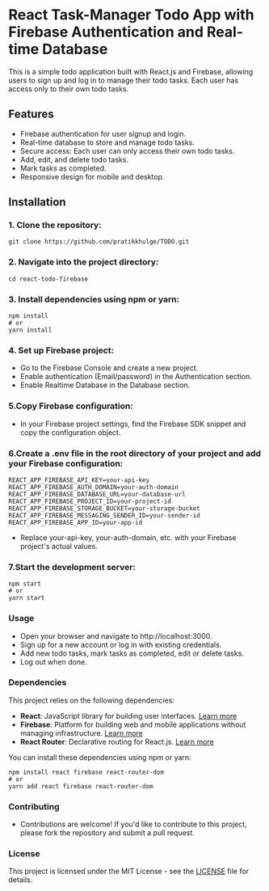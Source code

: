 # React Task-Manager Todo App with Firebase Authentication and Real-time Database

This is a simple todo application built with React.js and Firebase, allowing users to sign up and log in to manage their todo tasks. Each user has access only to their own todo tasks.

## Features

- Firebase authentication for user signup and login.
- Real-time database to store and manage todo tasks.
- Secure access: Each user can only access their own todo tasks.
- Add, edit, and delete todo tasks.
- Mark tasks as completed.
- Responsive design for mobile and desktop.

## Installation

### 1. Clone the repository:

```
git clone https://github.com/pratikkhulge/TODO.git
```

### 2. Navigate into the project directory:
```
cd react-todo-firebase
```

### 3. Install dependencies using npm or yarn:
```
npm install
# or
yarn install

```
### 4. Set up Firebase project:

- Go to the Firebase Console and create a new project.
- Enable authentication (Email/password) in the Authentication section.
- Enable Realtime Database in the Database section.

### 5.Copy Firebase configuration:

- In your Firebase project settings, find the Firebase SDK snippet and copy the configuration object.

### 6.Create a .env file in the root directory of your project and add your Firebase configuration:

```
REACT_APP_FIREBASE_API_KEY=your-api-key
REACT_APP_FIREBASE_AUTH_DOMAIN=your-auth-domain
REACT_APP_FIREBASE_DATABASE_URL=your-database-url
REACT_APP_FIREBASE_PROJECT_ID=your-project-id
REACT_APP_FIREBASE_STORAGE_BUCKET=your-storage-bucket
REACT_APP_FIREBASE_MESSAGING_SENDER_ID=your-sender-id
REACT_APP_FIREBASE_APP_ID=your-app-id

```
- Replace your-api-key, your-auth-domain, etc. with your Firebase project's actual values.

### 7.Start the development server:
```
npm start
# or
yarn start
```
### Usage
- Open your browser and navigate to http://localhost:3000.
- Sign up for a new account or log in with existing credentials.
- Add new todo tasks, mark tasks as completed, edit or delete tasks.
- Log out when done.

### Dependencies

This project relies on the following dependencies:

- **React**: JavaScript library for building user interfaces. [Learn more](https://reactjs.org/)
- **Firebase**: Platform for building web and mobile applications without managing infrastructure. [Learn more](https://firebase.google.com/)
- **React Router**: Declarative routing for React.js. [Learn more](https://reactrouter.com/)

You can install these dependencies using npm or yarn:

```
npm install react firebase react-router-dom
# or
yarn add react firebase react-router-dom
```

### Contributing
- Contributions are welcome! If you'd like to contribute to this project, please fork the repository and submit a pull request.


### License

This project is licensed under the MIT License - see the [LICENSE](LICENSE) file for details.





